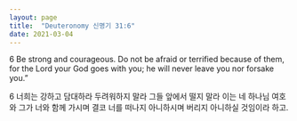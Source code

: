 ```yaml
---
layout: page
title:  "Deuteronomy 신명기 31:6"
date: 2021-03-04
---
```

6 Be strong and courageous. Do not be afraid or terrified because of them, for the Lord your God goes with you; he will never leave you nor forsake you.”

6 너희는 강하고 담대하라 두려워하지 말라 그들 앞에서 떨지 말라 이는 네 하나님 여호와 그가 너와 함께 가시며 결코 너를 떠나지 아니하시며 버리지 아니하실 것임이라 하고.
